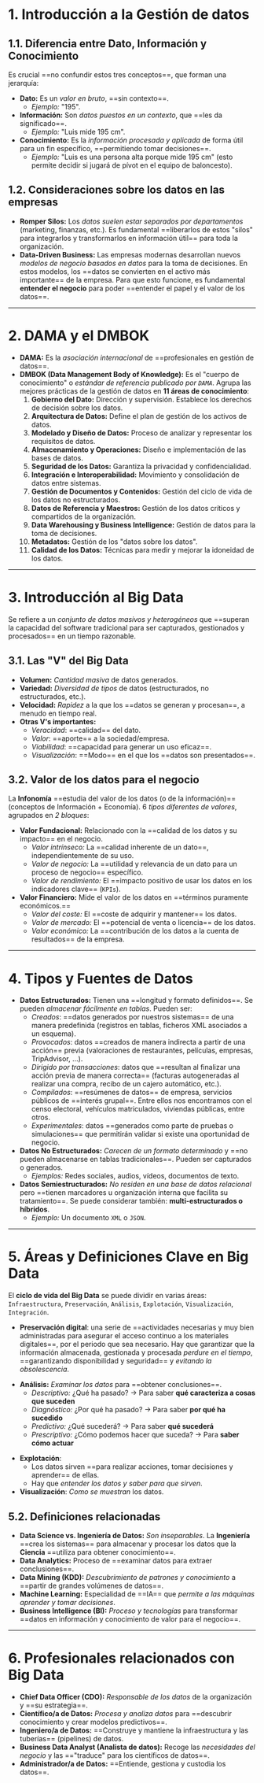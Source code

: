 # 1. Introducción a la Gestión de datos
## 1.1. Diferencia entre Dato, Información y Conocimiento
Es crucial ==no confundir estos tres conceptos==, que forman una jerarquía:
* **Dato:** Es un *valor en bruto*, ==sin contexto==.
    * *Ejemplo:* "195".
* **Información:** Son *datos puestos en un contexto*, que ==les da significado==.
    * *Ejemplo:* "Luis mide 195 cm".
* **Conocimiento:** Es la *información procesada y aplicada* de forma útil para un fin específico, ==permitiendo tomar decisiones==.
    * *Ejemplo:* "Luis es una persona alta porque mide 195 cm" (esto permite decidir si jugará de pívot en el equipo de baloncesto).

## 1.2. Consideraciones sobre los datos en las empresas
* **Romper Silos:** Los *datos suelen estar separados por departamentos* (marketing, finanzas, etc.). Es fundamental ==liberarlos de estos "silos" para integrarlos y transformarlos en información útil== para toda la organización.
* **Data-Driven Business:** Las empresas modernas desarrollan nuevos *modelos de negocio basados en datos* para la toma de decisiones. En estos modelos, los ==datos se convierten en el activo más importante== de la empresa. Para que esto funcione, es fundamental **entender el negocio** para poder ==entender el papel y el valor de los datos==.

---

# 2. DAMA y el DMBOK
* **DAMA:** Es la *asociación internacional* de ==profesionales en gestión de datos==.
* **DMBOK (Data Management Body of Knowledge):** Es el "cuerpo de conocimiento" o *estándar de referencia publicado por `DAMA`*. Agrupa las mejores prácticas de la gestión de datos en **11 áreas de conocimiento**:
    1. **Gobierno del Dato:** Dirección y supervisión. Establece los derechos de decisión sobre los datos.
    2. **Arquitectura de Datos:** Define el plan de gestión de los activos de datos.
    3. **Modelado y Diseño de Datos:** Proceso de analizar y representar los requisitos de datos.
    4. **Almacenamiento y Operaciones:** Diseño e implementación de las bases de datos.
    5. **Seguridad de los Datos:** Garantiza la privacidad y confidencialidad.
    6. **Integración e Interoperabilidad:** Movimiento y consolidación de datos entre sistemas.
    7. **Gestión de Documentos y Contenidos:** Gestión del ciclo de vida de los datos no estructurados.
    8. **Datos de Referencia y Maestros:** Gestión de los datos críticos y compartidos de la organización.
    9. **Data Warehousing y Business Intelligence:** Gestión de datos para la toma de decisiones.
    10. **Metadatos:** Gestión de los "datos sobre los datos".
    11. **Calidad de los Datos:** Técnicas para medir y mejorar la idoneidad de los datos.

---

# 3. Introducción al Big Data
Se refiere a un *conjunto de datos masivos y heterogéneos* que ==superan la capacidad del software tradicional para ser capturados, gestionados y procesados== en un tiempo razonable.

## 3.1. Las "V" del Big Data
* **Volumen:** *Cantidad masiva* de datos generados.
* **Variedad:** *Diversidad de tipos* de datos (estructurados, no estructurados, etc.).
* **Velocidad:** *Rapidez* a la que los ==datos se generan y procesan==, a menudo en tiempo real.
*   **Otras V's importantes:** 
	* *Veracidad*: ==calidad== del dato.
	* *Valor*: ==aporte== a la sociedad/empresa.
	* *Viabilidad*: ==capacidad para generar un uso eficaz==.
	* *Visualización*: ==Modo== en el que los ==datos son presentados==.

## 3.2. Valor de los datos para el negocio
La **Infonomía** ==estudia del valor de los datos (o de la información)== (conceptos de Información + Economía). 6 *tipos diferentes de valores*, agrupados en *2 bloques*:
* **Valor Fundacional:** Relacionado con la ==calidad de los datos y su impacto== en el negocio.
    * *Valor intrínseco:* La ==calidad inherente de un dato==, independientemente de su uso.
    * *Valor de negocio:* La ==utilidad y relevancia de un dato para un proceso de negocio== específico.
    * *Valor de rendimiento:* El ==impacto positivo de usar los datos en los indicadores clave== (`KPIs`).
* **Valor Financiero:** Mide el valor de los datos en ==términos puramente económicos.==
    * *Valor del coste:* El ==coste de adquirir y mantener== los datos.
    * *Valor de mercado:* El ==potencial de venta o licencia== de los datos.
    * *Valor económico:* La ==contribución de los datos a la cuenta de resultados== de la empresa.

---

# 4. Tipos y Fuentes de Datos
* **Datos Estructurados:** Tienen una ==longitud y formato definidos==. Se pueden *almacenar fácilmente en tablas*. Pueden ser: 
    * *Creados*: ==datos generados por nuestros sistemas== de una manera predefinida (registros en tablas, ficheros XML asociados a un esquema). 
    * *Provocados*: datos ==creados de manera indirecta a partir de una acción== previa (valoraciones de restaurantes, películas, empresas, TripAdvisor, …). 
    * *Dirigido por transacciones*: datos que ==resultan al finalizar una acción previa de manera correcta== (facturas autogeneradas al realizar una compra, recibo de un cajero automático, etc.). 
    * *Compilados*: ==resúmenes de datos== de empresa, servicios públicos de ==interés grupal==. Entre ellos nos encontramos con el censo electoral, vehículos matriculados, viviendas públicas, entre otros.
    * *Experimentales*: datos ==generados como parte de pruebas o simulaciones== que permitirán validar si existe una oportunidad de negocio.
* **Datos No Estructurados:** *Carecen de un formato determinado* y ==no pueden almacenarse en tablas tradicionales==. Pueden ser capturados o generados.
    *   *Ejemplos:* Redes sociales, audios, vídeos, documentos de texto.
* **Datos Semiestructurados:** *No residen en una base de datos relacional* pero ==tienen marcadores u organización interna que facilita su tratamiento==. Se puede considerar también: **multi-estructurados o híbridos**.
    *   *Ejemplo:* Un documento `XML` o `JSON`.

---

# 5. Áreas y Definiciones Clave en Big Data
El **ciclo de vida del Big Data** se puede dividir en varias áreas: `Infraestructura`, `Preservación`, `Análisis`, `Explotación`, `Visualización`, `Integración`.
- **Preservación digital**: una serie de ==actividades necesarias y muy bien administradas para asegurar el acceso continuo a los materiales digitales==, por el periodo que sea necesario. Hay que garantizar que la información almacenada, gestionada y procesada *perdure en el tiempo*, ==garantizando disponibilidad y seguridad== y *evitando la obsolescencia*.
* **Análisis:** *Examinar los datos* para ==obtener conclusiones==.
    * *Descriptivo:* ¿Qué ha pasado? -> Para saber **qué caracteriza a cosas que suceden**
    * *Diagnóstico:* ¿Por qué ha pasado? -> Para saber **por qué ha sucedido**
    * *Predictivo:* ¿Qué sucederá? -> Para saber **qué sucederá**
    * *Prescriptivo:* ¿Cómo podemos hacer que suceda? -> Para **saber cómo actuar**
- **Explotación**: 
	- Los datos sirven ==para realizar acciones, tomar decisiones y aprender== de ellas. 
	- Hay que *entender los datos y saber para que sirven*. 
- **Visualización**: *Como se muestran* los datos.

## 5.2. Definiciones relacionadas
* **Data Science vs. Ingeniería de Datos:** *Son inseparables*. La **Ingeniería** ==crea los sistemas== para almacenar y procesar los datos que la **Ciencia** ==utiliza para obtener conocimiento==.
* **Data Analytics:** Proceso de ==examinar datos para extraer conclusiones==.
* **Data Mining (KDD):** *Descubrimiento de patrones y conocimiento* a ==partir de grandes volúmenes de datos==.
* **Machine Learning:** Especialidad de ==IA== que *permite a las máquinas aprender y tomar decisiones*.
* **Business Intelligence (BI):** *Proceso y tecnologías* para transformar ==datos en información y conocimiento de valor para el negocio==.

---

 # 6. Profesionales relacionados con Big Data
* **Chief Data Officer (CDO):** *Responsable de los datos* de la organización y ==su estrategia==.
* **Científico/a de Datos:** *Procesa y analiza datos* para ==descubrir conocimiento y crear modelos predictivos==.
* **Ingeniero/a de Datos:** ==Construye y mantiene la infraestructura y las tuberías== (pipelines) de datos.
* **Business Data Analyst (Analista de datos):** Recoge las *necesidades del negocio* y las =="traduce" para los científicos de datos==.
* **Administrador/a de Datos:** ==Entiende, gestiona y custodia los datos==.